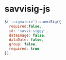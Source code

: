 # savvisig-js

```javascript
$('.signature').savviSig({
  required:false,
  id: 'savvi-siggy',
  dataImage: false,
  dataDate: false,
  group: false,
  required: true
});
```